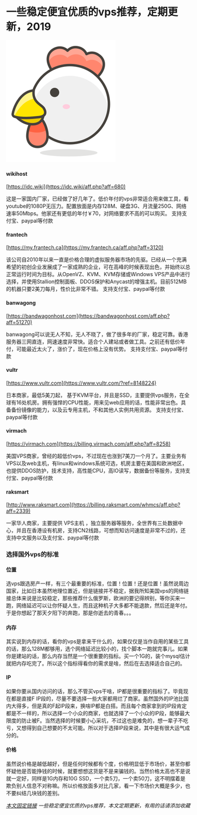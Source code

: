 # 一些稳定便宜优质的vps推荐，定期更新，2019

![2019稳定便宜的vps推荐，国外vps排行，中国vpn购买推荐，优质国外vps推荐，机房多、速度快、稳定好用，"banwagong怎么样"，vpns优惠码 "国外vps" "便宜vps" "vps推荐" "价格" "试用" "比较" "哪个好用" "netflix中国"](/image/logo.jpg "vps")

#### wikihost
[https://idc.wiki](https://idc.wiki/aff.php?aff=680)

这是一家国内厂家，已经做了好几年了。低价年付的vps非常适合用来做工具，看youtube的1080P无压力。配置放面是内存128M、硬盘3G、月流量250G、网络速率50Mbps。他家还有更低的年付￥70，对网络要求不高的可以购买。 支持支付宝、paypal等付款

#### frantech
[https://my.frantech.ca](https://my.frantech.ca/aff.php?aff=3120)

该公司自2010年以来一直是价格合理的虚拟服务器市场的先驱。已经从一个充满希望的初创企业发展成了一家成熟的企业，可在高峰的时候表现出色，并始终以总正常运行时间为目标。从OpenVZ、KVM、KVM存储或Windows VPS产品中进行选择，并使用Stallion控制面板、DDOS保护和Anycast的增强主机。目前512MB的机器只要2美刀每月，性价比非常不错。 支持支付宝、paypal等付款

#### banwagong
[https://bandwagonhost.com](https://bandwagonhost.com/aff.php?aff=51270)

banwagong可以说无人不知，无人不晓了，做了很多年的厂家，稳定可靠。香港服务器三网直连，网速速度非常快。适合个人建站或者做工具。之前还有低价年付，可能最近太火了，涨价了，现在价格上没有优势。 支持支付宝、paypal等付款

#### vultr
[https://www.vultr.com](https://www.vultr.com/?ref=8148224)

日本商家，最低5美刀起， 基于KVM平台，并且是SSD，主要提供vps服务，在全球有16处机房。拥有强悍的CPU性能，用来见web应用的话，性能非常出色。具备备份镜像的能力，以及云专用主机，不和其他人实例共用资源。 支持支付宝、paypal等付款

#### virmach
[https://virmach.com](https://billing.virmach.com/aff.php?aff=8258)

美国VPS商家，曾经的超低价vps，不过现在也涨到7美刀一个月了。主要业务有VPS以及web主机，有linux和windows系统可选，机房主要在美国和欧洲地区，也提供DDOS防护，技术支持，高性能CPU，高IO读写，数据备份等服务，支持支付宝、paypal等付款

#### raksmart
[http://www.raksmart.com](https://billing.raksmart.com/whmcs/aff.php?aff=2339)

一家华人商家，主要提供 VPS主机 ，独立服务器等服务，全世界有三处数据中心，并且在香港设有机房，支持CN2线路，可想而知访问速度是非常不过的，还支持中文服务以及支付宝、paypal等付款

### 选择国外vps的标准

#### 位置

选vps跟选房产一样，有三个最重要的标准，位置！位置！还是位置！虽然说周边国家，比如日本虽然地理位置近，但是链接并不稳定，据我所知美国vps的网络链接总体来说是比较稳定，那些推荐什么俄罗斯，欧洲的要记得辨别，等你买来一跑，网络延迟可以让你怀疑人生，而且这种机子大多都不能退款，然后还是年付。于是你想起了那天夕阳下的奔跑，那是你逝去的青春。。。

#### 内存

其实说到内存的话，看你的vps是拿来干什么的，如果仅仅是当作自用的某些工具的话，那么128M都够用，选个网络延迟比较小的，找个脚本一跑就完事儿。如果你是建站的话，那么内存当然是一个很重要的指标。买一个1G的，装个mysql估计就把内存吃完了。所以这个指标得看你的需求是啥，然后在去选择适合自己的。

#### IP

如果你要从国内访问的话，那么不管买vps干啥，IP都是很重要的指标了。毕竟现在都是直接F IP段的，尽量不要选择一些大家都用烂了商家。虽然国外的IP池比国内大得多，但是真的F起IP段来，换啥IP都是白搭。而且每个商家拿到的IP段肯定都是不一样的，所以选择一个小众的商家，也就选择了一个小众的IP段，能够最大限度的防止被F。当然选择的时候要小心采坑，不过这也是难免的，想一辈子不吃亏，又想得到自己想要的不太可能。所以对于选择IP段来说，其中是有很大运气成分的。

#### 价格

虽然说价格是越低越好，但是任何时候都有个度，价格明显低于市场价，甚至你都怀疑他是否能挣钱的时候，就要想想这货是不是来骗钱的。当然价格太高也不是说就一定好，同样是1G内存和10G SSD，一个卖5刀，一个卖50刀，这不明摆着是欺负别人信息不对称嘛。所以价格放面多对比几家，看一下市场价大概是多少，也不要纠结几块钱的差别。

*[本文固定链接](https://topvps.github.io) 一些稳定便宜优质的vps推荐，本文定期更新，有用的话请添加收藏*
